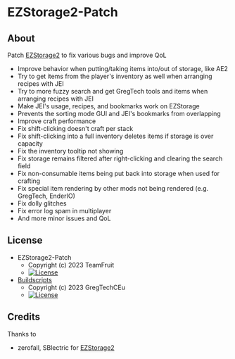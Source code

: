 # EZStorage2-Patch

## About

Patch [EZStorage2](https://github.com/zerofall/EZStorage2) to fix various bugs and improve QoL

- Improve behavior when putting/taking items into/out of storage, like AE2
- Try to get items from the player's inventory as well when arranging recipes with JEI
- Try to more fuzzy search and get GregTech tools and items when arranging recipes with JEI
- Make JEI's usage, recipes, and bookmarks work on EZStorage
- Prevents the sorting mode GUI and JEI's bookmarks from overlapping
- Improve craft performance
- Fix shift-clicking doesn't craft per stack
- Fix shift-clicking into a full inventory deletes items if storage is over capacity
- Fix the inventory tooltip not showing
- Fix storage remains filtered after right-clicking and clearing the search field
- Fix non-consumable items being put back into storage when used for crafting
- Fix special item rendering by other mods not being rendered (e.g. GregTech, EnderIO)
- Fix dolly glitches
- Fix error log spam in multiplayer
- And more minor issues and QoL

## License
* EZStorage2-Patch
  - Copyright (c) 2023 TeamFruit
  - [![License](https://img.shields.io/badge/license-MIT-blue.svg?style=flat)](https://github.com/Team-Fruit/EZStorage2-Patch/blob/main/LICENSE)
* [Buildscripts](https://github.com/GregTechCEu/Buildscripts)
  - Copyright (c) 2023 GregTechCEu
  - [![License](https://img.shields.io/badge/license-MIT-blue.svg?style=flat)](https://github.com/GregTechCEu/Buildscripts/blob/master/LICENSE)

## Credits

Thanks to

* zerofall, SBlectric for [EZStorage2](https://github.com/zerofall/EZStorage2)
